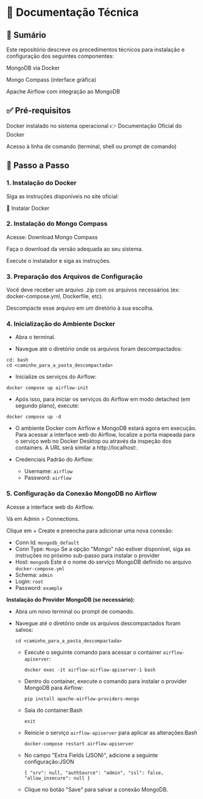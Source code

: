 # 📘 Documentação Técnica

## 📌 Sumário



Este repositório descreve os procedimentos técnicos para instalação e configuração dos seguintes componentes:

MongoDB via Docker

Mongo Compass (interface gráfica)

Apache Airflow com integração ao MongoDB

## ✅ Pré-requisitos
Docker instalado no sistema operacional
👉 Documentação Oficial do Docker

Acesso à linha de comando (terminal, shell ou prompt de comando)

## 🚀 Passo a Passo
### 1. Instalação do Docker
Siga as instruções disponíveis no site oficial:

🔗 Instalar Docker

### 2. Instalação do Mongo Compass
Acesse: Download Mongo Compass

Faça o download da versão adequada ao seu sistema.

Execute o instalador e siga as instruções.

### 3. Preparação dos Arquivos de Configuração
Você deve receber um arquivo .zip com os arquivos necessários (ex: docker-compose.yml, Dockerfile, etc).

Descompacte esse arquivo em um diretório à sua escolha.

### 4. Inicialização do Ambiente Docker
* Abra o terminal.

* Navegue até o diretório onde os arquivos foram descompactados:
```
cd: bash
cd <caminho_para_a_pasta_descompactada>
```

* Inicialize os serviços do Airflow:
```
docker compose up airflow-init
```

* Após isso, para iniciar os serviços do Airflow em modo detached (em segundo plano), execute:
``` 
docker compose up -d
```

* O ambiente Docker com Airflow e MongoDB estará agora em execução. Para acessar a interface web do Airflow, localize a porta mapeada para o serviço web no Docker Desktop ou através da inspeção dos containers. A URL será similar a http://localhost:<porta>.

* Credenciais Padrão do Airflow:
  - Username: ```airflow```
  - Password: ```airflow```
  
### 5. Configuração da Conexão MongoDB no Airflow
Acesse a interface web do Airflow.

Vá em Admin > Connections.

Clique em + Create e preencha para adicionar uma nova conexão:

- Conn Id: 	```mongodb_default```
- Conn Type: ```Mongo``` Se a opção "Mongo" não estiver disponível, siga as instruções no próximo sub-passo para instalar o provider
- Host: ```mongodb``` Este é o nome do serviço MongoDB definido no arquivo ```docker-compose.yml```
- Schema:	```admin```
- Login: ```root```
- Password:	```example```


**Instalação do Provider MongoDB (se necessário):**
  - Abra um novo terminal ou prompt de comando.
    
  - Navegue até o diretório onde os arquivos descompactados foram salvos:
        
        cd <caminho_para_a_pasta_descompactada>
        
    - Execute o seguinte comando para acessar o container `airflow-apiserver`:
        
        ```docker exec -it airflow-airflow-apiserver-1 bash```
        
    - Dentro do container, execute o comando para instalar o provider MongoDB para Airflow:
        
        ```pip install apache-airflow-providers-mongo```
        
     - Saia do container:Bash
        
         ```exit```
        
    - Reinicie o serviço `airflow-apiserver` para aplicar as alterações:Bash
        
        ```docker-compose restart airflow-apiserver```
        
    - No campo "Extra Fields (JSON)", adicione a seguinte configuração:JSON
    
        ```{ "srv": null, "authSource": "admin", "ssl": false, "allow_insecure": null }```
    
    - Clique no botão "Save" para salvar a conexão MongoDB.








